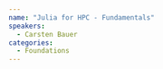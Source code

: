 ```yaml
---
name: "Julia for HPC - Fundamentals"
speakers:
  - Carsten Bauer
categories:
  - Foundations
---
```

